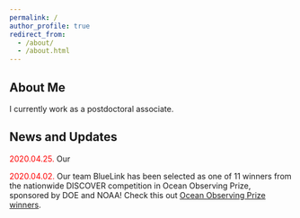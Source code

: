 ```yaml
---
permalink: /
author_profile: true
redirect_from: 
  - /about/
  - /about.html
---
```


About Me
------
I currently work as a postdoctoral associate.



News and Updates
------
<span style="color:red"> 2020.04.25.</span> Our

<span style="color:red"> 2020.04.02.</span> Our team BlueLink has been selected as one of 11 winners from the nationwide DISCOVER competition in Ocean Observing Prize, sponsored by DOE and NOAA! Check this out <a href="https://www.herox.com/oceanobserving/community" target="_blank">Ocean Observing Prize winners</a>.